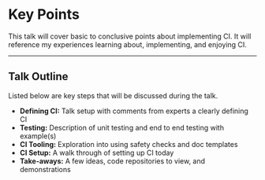 # Key Points

This talk will cover basic to conclusive points about implementing CI. It will reference my experiences learning about, implementing, and enjoying CI.

----

## Talk Outline

Listed below are key steps that will be discussed during the talk.

- **Defining CI:** Talk setup with comments from experts a clearly defining CI
- **Testing:** Description of unit testing and end to end testing with example(s)
- **CI Tooling:** Exploration into using safety checks and doc templates
- **CI Setup:** A walk through of setting up CI today
- **Take-aways:** A few ideas, code repositories to view, and demonstrations
